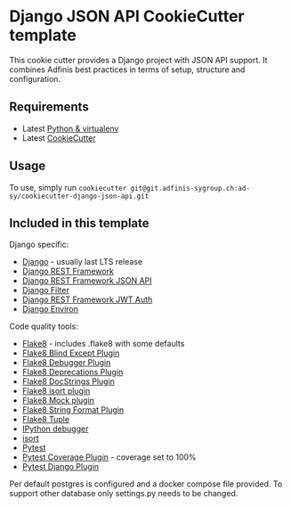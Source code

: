 Django JSON API CookieCutter template
=====================================

This cookie cutter provides a Django project with JSON API support. It combines Adfinis best practices in terms of setup, structure and configuration.

Requirements
------------
- Latest [Python & virtualenv](https://www.python.org/downloads/release)
- Latest [CookieCutter](http://cookiecutter.readthedocs.org/en/latest/)

Usage
-----

To use, simply run
`cookiecutter git@git.adfinis-sygroup.ch:ad-sy/cookiecutter-django-json-api.git`

Included in this template
-------------------------

Django specific:

- [Django](https://www.djangoproject.com/) - usually last LTS release
- [Django REST Framework](http://www.django-rest-framework.org/)
- [Django REST Framework JSON API](https://github.com/django-json-api/django-rest-framework-json-api)
- [Django Filter](https://django-filter.readthedocs.org/en/latest/)
- [Django REST Framework JWT Auth](https://getblimp.github.io/django-rest-framework-jwt/)
- [Django Environ](https://github.com/joke2k/django-environ)


Code quality tools:

- [Flake8](http://flake8.pycqa.org/en/latest/) - includes .flake8 with some defaults
- [Flake8 Blind Except Plugin](https://github.com/elijahandrews/flake8-blind-except)
- [Flake8 Debugger Plugin](https://github.com/jbkahn/flake8-debugger)
- [Flake8 Deprecations Plugin](https://github.com/gforcada/flake8-deprecated)
- [Flake8 DocStrings Plugin](https://gitlab.com/pycqa/flake8-docstrings)
- [Flake8 isort plugin](https://github.com/gforcada/flake8-isort)
- [Flake8 Mock plugin](https://github.com/aleGpereira/flake8-mock)
- [Flake8 String Format Plugin](https://github.com/xZise/flake8-string-format)
- [Flake8 Tuple](https://github.com/ar4s/flake8_tuple)
- [IPython debugger](https://github.com/gotcha/ipdb)
- [isort](https://pypi.python.org/pypi/isort)
- [Pytest](https://docs.pytest.org/en/latest/)
- [Pytest Coverage Plugin](https://github.com/pytest-dev/pytest-cov) - coverage set to 100%
- [Pytest Django Plugin](https://pytest-django.readthedocs.io/en/latest/)


Per default postgres is configured and a docker compose file provided. To support other database only
settings.py needs to be changed.
